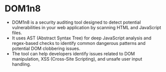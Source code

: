 # DOM1n8
- DOM1n8 is a security auditing tool designed to detect potential vulnerabilities in your web application by scanning HTML and JavaScript files.  
- It uses AST (Abstract Syntax Tree) for deep JavaScript analysis and regex-based checks to identify common dangerous patterns and potential DOM clobbering issues.  
- The tool can help developers identify issues related to DOM manipulation, XSS (Cross-Site Scripting), and unsafe user input handling.  
